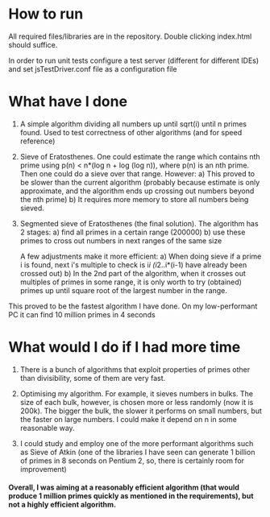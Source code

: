 # How to run

All required files/libraries are in the repository. Double clicking index.html should suffice.


In order to run unit tests configure a test server (different for different IDEs) and set jsTestDriver.conf file as a configuration file

# What have I done
1) A simple algorithm dividing all numbers up until sqrt(i) until n primes found. 
	Used to test correctness of other algorithms (and for speed reference) 


2) Sieve of Eratosthenes. One could estimate the range which contains nth prime using  p(n) < n*(log n + log (log n)), where p(n) is an nth prime.
	Then one could do a sieve over that range. However:
	a) This proved to be slower than the current algorithm 	(probably because estimate is only approximate,
		and the algorithm ends up crossing out numbers beyond the nth prime)
	b) It requires more memory to store all numbers being sieved.

3) Segmented sieve of Eratosthenes (the final solution). The algorithm has 2 stages:
	a) find all primes in a certain range (200000)
	b) use these primes to cross out numbers in next ranges of the same size
	
	A few adjustments make it more efficient:
	a) When doing sieve if a prime i is found, next i's multiple to check is i*i (i*2..i*(i-1) have already been crossed out)
	b) In the 2nd part of the algorithm, when it crosses out multiples of primes in some range, it is only worth to try 
	(obtained) primes up until square root of the largest number in the range.

This proved to be the fastest algorithm I have done. On my low-performant PC it can find 10 million primes in 4 seconds 	

# What would I do if I had more time

1) There is a bunch of algorithms that exploit properties of primes other than divisibility, some of them are very fast.
2) Optimising my algorithm. For example, it sieves numbers in bulks. The size of each bulk, however, is chosen more or less randomly (now it is 200k).
	The bigger the bulk, the slower it performs on small numbers, but the faster on large numbers. I could make it depend on n in some reasonable way. 
	
3) I could study and employ one of the more performant algorithms such as Sieve of Atkin 
	(one of the libraries I have seen can generate 1 billion of primes in 8 seconds on Pentium 2, so, there is certainly room for improvement)

 
#### Overall, I was aiming at a reasonably efficient algorithm (that would produce 1 million primes quickly as mentioned in the requirements), but not a highly efficient algorithm. 
	
	
	
